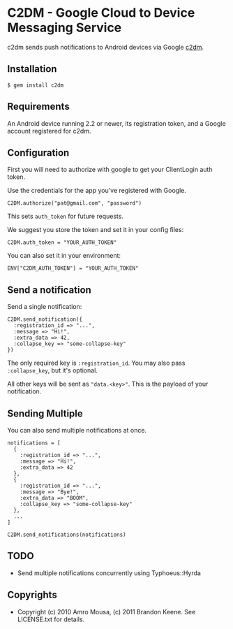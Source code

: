 # C2DM - Google Cloud to Device Messaging Service

c2dm sends push notifications to Android devices via Google [c2dm](http://code.google.com/android/c2dm/index.html).

## Installation

    $ gem install c2dm
    
## Requirements

An Android device running 2.2 or newer, its registration token, and a Google account registered for c2dm.

## Configuration

First you will need to authorize with google to get your ClientLogin auth token.

Use the credentials for the app you've registered with Google.

    C2DM.authorize("pat@gmail.com", "password")
    
This sets `auth_token` for future requests.

We suggest you store the token and set it in your config files:

    C2DM.auth_token = "YOUR_AUTH_TOKEN"

You can also set it in your environment:

    ENV["C2DM_AUTH_TOKEN"] = "YOUR_AUTH_TOKEN"

## Send a notification

Send a single notification:

    C2DM.send_notification({
      :registration_id => "...",
      :message => "Hi!",
      :extra_data => 42,
      :collapse_key => "some-collapse-key"
    })
    
The only required key is `:registration_id`. You may also pass 
`:collapse_key`, but it's optional. 

All other keys will be sent as `"data.<key>"`. This is the payload of your notification.


## Sending Multiple

You can also send multiple notifications at once.

    notifications = [
      {
        :registration_id => "...", 
        :message => "Hi!",
        :extra_data => 42
      },
      {
        :registration_id => "...", 
        :message => "Bye!",
        :extra_data => "BOOM",
        :collapse_key => "some-collapse-key"
      },
      ...
    ]
    
    C2DM.send_notifications(notifications)

## TODO

* Send multiple notifications concurrently using Typhoeus::Hyrda

## Copyrights

* Copyright (c) 2010 Amro Mousa, (c) 2011 Brandon Keene. See LICENSE.txt for details.
